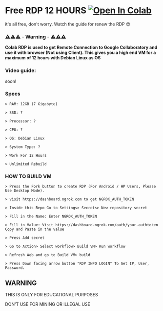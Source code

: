 # Free RDP 12 HOURS [![Open In Colab](https://colab.research.google.com/assets/colab-badge.svg)](https://colab.research.google.com/github/LyQuid12/Gydeon-VM/blob/dev/Colab%20RDP/Colab%20RDP.ipynb)

it's all free, don't worry. Watch the guide for renew the RDP 😉

### ⚠️⚠️⚠️ - Warning - ⚠️⚠️⚠️

**Colab RDP is used to get Remote Connection to Google Collaboratory and use it with browser (Not using Client). This gives you a high end VM for a maximum of 12 hours with Debian Linux as OS**

### Video guide:

soon!

### Specs
```
> RAM: 12GB (7 Gigabyte)

> SSD: ?

> Processor: ?

> CPU: ?

> OS: Debian Linux

> System Type: ?

> Work For 12 Hours

> Unlimited Rebuild
```
### HOW TO BUILD VM
```
> Press the Fork button to create RDP (For Android / HP Users, Please Use Desktop Mode).

> visit https://dashboard.ngrok.com to get NGROK_AUTH_TOKEN

> Inside this Repo Go to Settings> Secrets> New repository secret

> Fill in the Name: Enter NGROK_AUTH_TOKEN

> Fill in Value: Visit https://dashboard.ngrok.com/auth/your-authtoken Copy and Paste in the value

> Press Add secret 

> Go to Action> Select workflow> Build VM> Run workflow

> Refresh Web and go to Build VM> build

> Press Down facing arrow button "RDP INFO LOGIN" To Get IP, User, Password.
```

## WARNING

THIS IS ONLY FOR EDUCATIONAL PURPOSES

DON'T USE FOR MINING OR ILLEGAL USE
